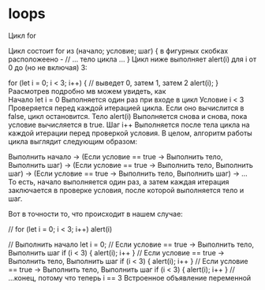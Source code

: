 # loops
Цикл for

Цикл состоит for из (начало; условие; шаг) { в фигурных скобках расположеено -
  // ... тело цикла ...
}
 Цикл ниже выполняет alert(i) для i от 0 до (но не включая) 3:

for (let i = 0; i < 3; i++) { // выведет 0, затем 1, затем 2
  alert(i);
}
Раасмотрев подробно мв можем увидеть, как	
Начало	let i = 0	Выполняется один раз при входе в цикл
Условие	i < 3	Проверяется перед каждой итерацией цикла. Если оно вычислится в false, цикл остановится.
Тело	alert(i)	Выполняется снова и снова, пока условие вычисляется в true.
Шаг	i++	Выполняется после тела цикла на каждой итерации перед проверкой условия.
В целом, алгоритм работы цикла выглядит следующим образом:

Выполнить начало
→ (Если условие == true → Выполнить тело, Выполнить шаг)
→ (Если условие == true → Выполнить тело, Выполнить шаг)
→ (Если условие == true → Выполнить тело, Выполнить шаг)
→ ...
То есть, начало выполняется один раз, а затем каждая итерация заключается в проверке условия, после которой выполняется тело и шаг.

Вот в точности то, что происходит в нашем случае:

// for (let i = 0; i < 3; i++) alert(i)

// Выполнить начало
let i = 0;
// Если условие == true → Выполнить тело, Выполнить шаг
if (i < 3) { alert(i); i++ }
// Если условие == true → Выполнить тело, Выполнить шаг
if (i < 3) { alert(i); i++ }
// Если условие == true → Выполнить тело, Выполнить шаг
if (i < 3) { alert(i); i++ }
// ...конец, потому что теперь i == 3
Встроенное объявление переменной
